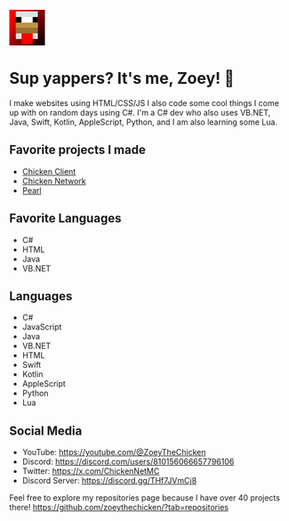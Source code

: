 ![Logo](/logo.png)

# Sup yappers? It's me, Zoey! 👋

I make websites using HTML/CSS/JS
I also code some cool things I come up with on random days using C#.
I'm a C# dev who also uses VB.NET, Java, Swift, Kotlin, AppleScript, Python, and I am also learning some Lua.

## Favorite projects I made
- [Chicken Client](https://client.chickennet.work)
- [Chicken Network](https://chickennet.work)
- [Pearl](https://pearl-site.vercel.app)

## Favorite Languages
- C#
- HTML
- Java
- VB.NET

## Languages
- C#
- JavaScript
- Java
- VB.NET
- HTML
- Swift
- Kotlin
- AppleScript
- Python
- Lua
  
## Social Media
- YouTube: https://youtube.com/@ZoeyTheChicken
- Discord: https://discord.com/users/810156066657796106
- Twitter: https://x.com/ChickenNetMC
- Discord Server: https://discord.gg/THf7JVmCj8

Feel free to explore my repositories page because I have over 40 projects there!
https://github.com/zoeythechicken/?tab=repositories

